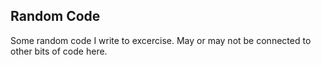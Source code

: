## Random Code

Some random code I write to excercise. May or may not be connected to other bits of code here.







